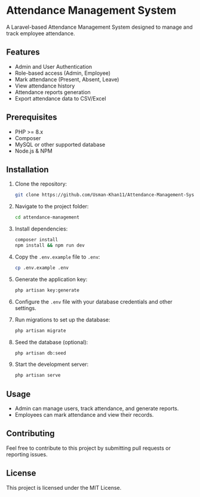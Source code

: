 # Attendance Management System

A Laravel-based Attendance Management System designed to manage and track employee attendance.

## Features

-   Admin and User Authentication
-   Role-based access (Admin, Employee)
-   Mark attendance (Present, Absent, Leave)
-   View attendance history
-   Attendance reports generation
-   Export attendance data to CSV/Excel

## Prerequisites

-   PHP >= 8.x
-   Composer
-   MySQL or other supported database
-   Node.js & NPM

## Installation

1. Clone the repository:

    ```bash
    git clone https://github.com/Usman-Khan11/Attendance-Management-System.git
    ```

2. Navigate to the project folder:

    ```bash
    cd attendance-management
    ```

3. Install dependencies:

    ```bash
    composer install
    npm install && npm run dev
    ```

4. Copy the `.env.example` file to `.env`:

    ```bash
    cp .env.example .env
    ```

5. Generate the application key:

    ```bash
    php artisan key:generate
    ```

6. Configure the `.env` file with your database credentials and other settings.

7. Run migrations to set up the database:

    ```bash
    php artisan migrate
    ```

8. Seed the database (optional):

    ```bash
    php artisan db:seed
    ```

9. Start the development server:
    ```bash
    php artisan serve
    ```

## Usage

-   Admin can manage users, track attendance, and generate reports.
-   Employees can mark attendance and view their records.

## Contributing

Feel free to contribute to this project by submitting pull requests or reporting issues.

## License

This project is licensed under the MIT License.
